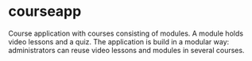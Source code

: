 courseapp
=========

Course application with courses consisting of modules. A module holds video lessons and a quiz. The application is build in a modular way: administrators can reuse video lessons and modules in several courses.
